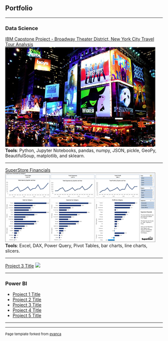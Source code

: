 ## Portfolio

---

### Data Science

[IBM Capstone Project - Broadway Theater District, New York City Travel Tour Analysis](https://github.com/bvineyar/IBM-Data-Science-Final-Capstone-Project)
<img src="images/broadway_thumbnail.png?raw=true"/>
<br />
<b>Tools</b>: Python, Jupyter Notebooks, pandas, numpy, JSON, pickle, GeoPy, BeautifulSoup, matplotlib, and sklearn.

---
[SuperStore Financials](https://github.com/bvineyar/Brian_Vineyard_Portfolio/blob/master/pdf/Superstore.pdf)
<img src="images/SuperStore_thumbnail.png?raw=true"/>
<br />
<b>Tools</b>: Excel, DAX, Power Query, Pivot Tables, bar charts, line charts, slicers.

---
[Project 3 Title](http://example.com/)
<img src="images/dummy_thumbnail.jpg?raw=true"/>

---

### Power BI

- [Project 1 Title](http://example.com/)
- [Project 2 Title](http://example.com/)
- [Project 3 Title](http://example.com/)
- [Project 4 Title](http://example.com/)
- [Project 5 Title](http://example.com/)

---




---
<p style="font-size:11px">Page template forked from <a href="https://github.com/evanca/quick-portfolio">evanca</a></p>
<!-- Remove above link if you don't want to attibute -->
